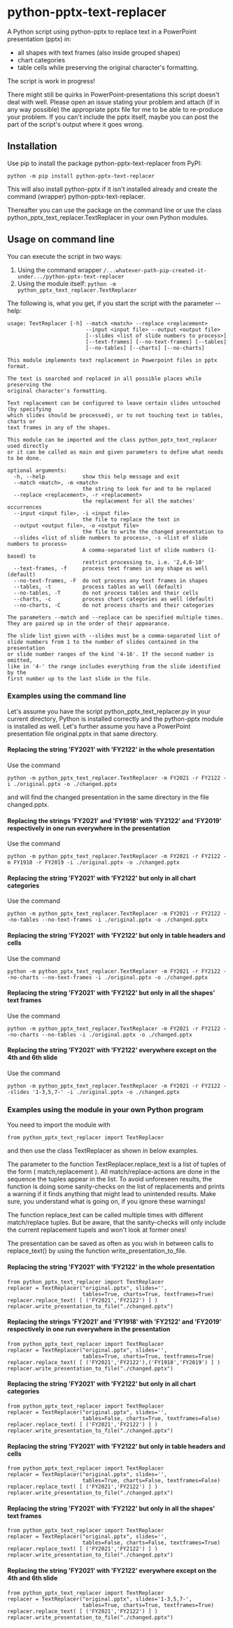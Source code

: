 # python-pptx-text-replacer #

A Python script using python-pptx to replace text in a PowerPoint presentation (pptx) in:
  - all shapes with text frames (also inside grouped shapes)
  - chart categories
  - table cells
while preserving the original character's formatting.

The script is work in progress!

There might still be quirks in PowerPoint-presentations this script doesn't deal with well. Please open an issue stating your problem and attach (if in any way possible) the appropriate pptx file for me to be able to re-produce your problem. If you can't include the pptx itself, maybe you can post the part of the script's output where it goes wrong.

## Installation ##

Use pip to install the package python-pptx-text-replacer from PyPI:

```
python -m pip install python-pptx-text-replacer
```

This will also install python-pptx if it isn't installed already and
create the command (wrapper) python-pptx-text-replacer.

Thereafter you can use the package on the command line or use the class
python_pptx_text_replacer.TextReplacer in your own Python modules.

## Usage on command line  ##

You can execute the script in two ways:
1. Using the command wrapper `/...whatever-path-pip-created-it-under.../python-pptx-text-replacer`
2. Using the module itself: `python -m python_pptx_text_replacer.TextReplacer`

The following is, what you get, if you start the script with the parameter --help:

```
usage: TextReplacer [-h] --match <match> --replace <replacement>
                         --input <input file> --output <output file>
                         [--slides <list of slide numbers to process>]
                         [--text-frames] [--no-text-frames] [--tables]
                         [--no-tables] [--charts] [--no-charts]

This module implements text replacement in Powerpoint files in pptx format.

The text is searched and replaced in all possible places while preserving the
original character's formatting.

Text replacement can be configured to leave certain slides untouched (by specifying
which slides should be processed), or to not touching text in tables, charts or
text frames in any of the shapes.

This module can be imported and the class python_pptx_text_replacer used directly
or it can be called as main and given parameters to define what needs to be done.

optional arguments:
  -h, --help            show this help message and exit
  --match <match>, -m <match>
                        the string to look for and to be replaced
  --replace <replacement>, -r <replacement>
                        the replacement for all the matches' occurrences
  --input <input file>, -i <input file>
                        the file to replace the text in
  --output <output file>, -o <output file>
                        the file to write the changed presentation to
  --slides <list of slide numbers to process>, -s <list of slide numbers to process>
                        A comma-separated list of slide numbers (1-based) to
                        restrict processing to, i.e. '2,4,6-10'
  --text-frames, -f     process text frames in any shape as well (default)
  --no-text-frames, -F  do not process any text frames in shapes
  --tables, -t          process tables as well (default)
  --no-tables, -T       do not process tables and their cells
  --charts, -c          process chart categories as well (default)
  --no-charts, -C       do not process charts and their categories

The parameters --match and --replace can be specified multiple times.
They are paired up in the order of their appearance.

The slide list given with --slides must be a comma-separated list of
slide numbers from 1 to the number of slides contained in the presentation
or slide number ranges of the kind '4-16'. If the second number is omitted,
like in '4-' the range includes everything from the slide identified by the
first number up to the last slide in the file.
```

### Examples using the command line  ###

Let's assume you have the script python_pptx_text_replacer.py in your current directory, Python is installed correctly and the python-pptx module is installed as well.
Let's further assume you have a PowerPoint presentation file original.pptx in that same directory.

#### Replacing the string 'FY2021' with 'FY2122' in the whole presentation ####

Use the command

```
python -m python_pptx_text_replacer.TextReplacer -m FY2021 -r FY2122 -i ./original.pptx -o ./changed.pptx
```

and will find the changed presentation in the same directory in the file changed.pptx.

#### Replacing the strings 'FY2021' and 'FY1918' with 'FY2122' and 'FY2019' respectively in one run everywhere in the presentation ####
Use the command

```
python -m python_pptx_text_replacer.TextReplacer -m FY2021 -r FY2122 -m FY1918 -r FY2019 -i ./original.pptx -o ./changed.pptx
```

#### Replacing the string 'FY2021' with 'FY2122' but only in all chart categories ####
Use the command

```
python -m python_pptx_text_replacer.TextReplacer -m FY2021 -r FY2122 --no-tables --no-text-frames -i ./original.pptx -o ./changed.pptx
```

#### Replacing the string 'FY2021' with 'FY2122' but only in table headers and cells ####
Use the command

```
python -m python_pptx_text_replacer.TextReplacer -m FY2021 -r FY2122 --no-charts --no-text-frames -i ./original.pptx -o ./changed.pptx
```

#### Replacing the string 'FY2021' with 'FY2122' but only in all the shapes' text frames ####
Use the command

```
python -m python_pptx_text_replacer.TextReplacer -m FY2021 -r FY2122 --no-charts --no-tables -i ./original.pptx -o ./changed.pptx
```

#### Replacing the string 'FY2021' with 'FY2122' everywhere except on the 4th and 6th slide ####
Use the command

```
python -m python_pptx_text_replacer.TextReplacer -m FY2021 -r FY2122 --slides '1-3,5,7-' -i ./original.pptx -o ./changed.pptx
```

### Examples using the module in your own Python program ###

You need to import the module with

```
from python_pptx_text_replacer import TextReplacer
```
and then use the class TextReplacer as shown in below examples.

The parameter to the function TextReplacer.replace_text is a list of tuples of the form ( match,replacement ).
All match/replace-actions are done in the sequence the tuples appear in the list.
To avoid unforeseen results, the function is doing some sanity-checks on the list of replacements and prints a warning if it finds anything that might lead to unintended results.
Make sure, you understand what is going on, if you ignore these warnings!

The function replace_text can be called multiple times with different match/replace tuples. But be aware, that the sanity-checks will only include the current replacement tupels and won't look at former ones!

The presentation can be saved as often as you wish in between calls to replace_text() by using the function write_presentation_to_file.

#### Replacing the string 'FY2021' with 'FY2122' in the whole presentation ####

```
from python_pptx_text_replacer import TextReplacer
replacer = TextReplacer("original.pptx", slides='',
                        tables=True, charts=True, textframes=True)
replacer.replace_text( [ ('FY2021','FY2122') ] )
replacer.write_presentation_to_file("./changed.pptx")
```

#### Replacing the strings 'FY2021' and 'FY1918' with 'FY2122' and 'FY2019' respectively in one run everywhere in the presentation ####

```
from python_pptx_text_replacer import TextReplacer
replacer = TextReplacer("original.pptx", slides='',
                        tables=True, charts=True, textframes=True)
replacer.replace_text( [ ('FY2021','FY2122'),('FY1918','FY2019') ] )
replacer.write_presentation_to_file("./changed.pptx")
```

#### Replacing the string 'FY2021' with 'FY2122' but only in all chart categories ####

```
from python_pptx_text_replacer import TextReplacer
replacer = TextReplacer("original.pptx", slides='',
                        tables=False, charts=True, textframes=False)
replacer.replace_text( [ ('FY2021','FY2122') ] )
replacer.write_presentation_to_file("./changed.pptx")
```

#### Replacing the string 'FY2021' with 'FY2122' but only in table headers and cells ####

```
from python_pptx_text_replacer import TextReplacer
replacer = TextReplacer("original.pptx", slides='',
                        tables=True, charts=False, textframes=False)
replacer.replace_text( [ ('FY2021','FY2122') ] )
replacer.write_presentation_to_file("./changed.pptx")
```

#### Replacing the string 'FY2021' with 'FY2122' but only in all the shapes' text frames ####

```
from python_pptx_text_replacer import TextReplacer
replacer = TextReplacer("original.pptx", slides='',
                        tables=False, charts=False, textframes=True)
replacer.replace_text( [ ('FY2021','FY2122') ] )
replacer.write_presentation_to_file("./changed.pptx")
```

#### Replacing the string 'FY2021' with 'FY2122' everywhere except on the 4th and 6th slide ####

```
from python_pptx_text_replacer import TextReplacer
replacer = TextReplacer("original.pptx", slides='1-3,5,7-',
                        tables=True, charts=True, textframes=True)
replacer.replace_text( [ ('FY2021','FY2122') ] )
replacer.write_presentation_to_file("./changed.pptx")
```
